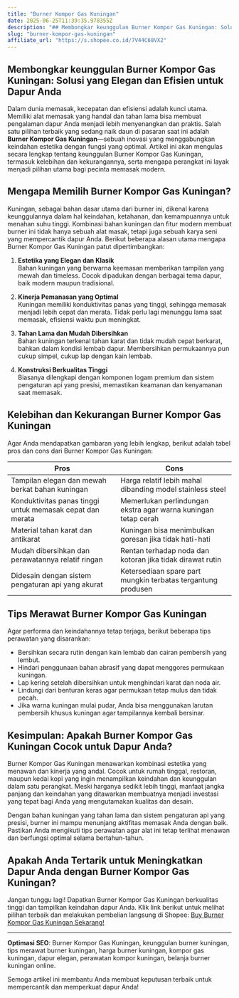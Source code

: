 ```yaml
---
title: "Burner Kompor Gas Kuningan"
date: 2025-06-25T11:39:35.978355Z
description: "## Membongkar keunggulan Burner Kompor Gas Kuningan: Solusi yang Elegan dan Efisien untuk Dapur Anda..."
slug: "burner-kompor-gas-kuningan"
affiliate_url: "https://s.shopee.co.id/7V44C68VX2"
---
```

## Membongkar keunggulan Burner Kompor Gas Kuningan: Solusi yang Elegan dan Efisien untuk Dapur Anda

Dalam dunia memasak, kecepatan dan efisiensi adalah kunci utama. Memiliki alat memasak yang handal dan tahan lama bisa membuat pengalaman dapur Anda menjadi lebih menyenangkan dan praktis. Salah satu pilihan terbaik yang sedang naik daun di pasaran saat ini adalah **Burner Kompor Gas Kuningan**—sebuah inovasi yang menggabungkan keindahan estetika dengan fungsi yang optimal. Artikel ini akan mengulas secara lengkap tentang keunggulan Burner Kompor Gas Kuningan, termasuk kelebihan dan kekurangannya, serta mengapa perangkat ini layak menjadi pilihan utama bagi pecinta memasak modern.

## Mengapa Memilih Burner Kompor Gas Kuningan?

Kuningan, sebagai bahan dasar utama dari burner ini, dikenal karena keunggulannya dalam hal keindahan, ketahanan, dan kemampuannya untuk menahan suhu tinggi. Kombinasi bahan kuningan dan fitur modern membuat burner ini tidak hanya sebuah alat masak, tetapi juga sebuah karya seni yang mempercantik dapur Anda. Berikut beberapa alasan utama mengapa Burner Kompor Gas Kuningan patut dipertimbangkan:

1. **Estetika yang Elegan dan Klasik**  
Bahan kuningan yang berwarna keemasan memberikan tampilan yang mewah dan timeless. Cocok dipadukan dengan berbagai tema dapur, baik modern maupun tradisional.

2. **Kinerja Pemanasan yang Optimal**  
Kuningan memiliki konduktivitas panas yang tinggi, sehingga memasak menjadi lebih cepat dan merata. Tidak perlu lagi menunggu lama saat memasak, efisiensi waktu pun meningkat.

3. **Tahan Lama dan Mudah Dibersihkan**  
Bahan kuningan terkenal tahan karat dan tidak mudah cepat berkarat, bahkan dalam kondisi lembab dapur. Membersihkan permukaannya pun cukup simpel, cukup lap dengan kain lembab.

4. **Konstruksi Berkualitas Tinggi**  
Biasanya dilengkapi dengan komponen logam premium dan sistem pengaturan api yang presisi, memastikan keamanan dan kenyamanan saat memasak.

## Kelebihan dan Kekurangan Burner Kompor Gas Kuningan

Agar Anda mendapatkan gambaran yang lebih lengkap, berikut adalah tabel pros dan cons dari Burner Kompor Gas Kuningan:

| Pros                                                   | Cons                                                    |
|--------------------------------------------------------|---------------------------------------------------------|
| Tampilan elegan dan mewah berkat bahan kuningan        | Harga relatif lebih mahal dibanding model stainless steel |
| Konduktivitas panas tinggi untuk memasak cepat dan merata | Memerlukan perlindungan ekstra agar warna kuningan tetap cerah |
| Material tahan karat dan antikarat                     | Kuningan bisa menimbulkan goresan jika tidak hati-hati  |
| Mudah dibersihkan dan perawatannya relatif ringan     | Rentan terhadap noda dan kotoran jika tidak dirawat rutin |
| Didesain dengan sistem pengaturan api yang akurat      | Ketersediaan spare part mungkin terbatas tergantung produsen |

## Tips Merawat Burner Kompor Gas Kuningan

Agar performa dan keindahannya tetap terjaga, berikut beberapa tips perawatan yang disarankan:

- Bersihkan secara rutin dengan kain lembab dan cairan pembersih yang lembut.
- Hindari penggunaan bahan abrasif yang dapat menggores permukaan kuningan.
- Lap kering setelah dibersihkan untuk menghindari karat dan noda air.
- Lindungi dari benturan keras agar permukaan tetap mulus dan tidak pecah.
- Jika warna kuningan mulai pudar, Anda bisa menggunakan larutan pembersih khusus kuningan agar tampilannya kembali bersinar.

## Kesimpulan: Apakah Burner Kompor Gas Kuningan Cocok untuk Dapur Anda?

Burner Kompor Gas Kuningan menawarkan kombinasi estetika yang menawan dan kinerja yang andal. Cocok untuk rumah tinggal, restoran, maupun kedai kopi yang ingin menampilkan keindahan dan keunggulan dalam satu perangkat. Meski harganya sedikit lebih tinggi, manfaat jangka panjang dan keindahan yang ditawarkan membuatnya menjadi investasi yang tepat bagi Anda yang mengutamakan kualitas dan desain.

Dengan bahan kuningan yang tahan lama dan sistem pengaturan api yang presisi, burner ini mampu menunjang aktifitas memasak Anda dengan baik. Pastikan Anda mengikuti tips perawatan agar alat ini tetap terlihat menawan dan berfungsi optimal selama bertahun-tahun.

## Apakah Anda Tertarik untuk Meningkatkan Dapur Anda dengan Burner Kompor Gas Kuningan?

Jangan tunggu lagi! Dapatkan Burner Kompor Gas Kuningan berkualitas tinggi dan tampilkan keindahan dapur Anda. Klik link berikut untuk melihat pilihan terbaik dan melakukan pembelian langsung di Shopee: [Buy Burner Kompor Gas Kuningan Sekarang!](https://s.shopee.co.id/7V44C68VX2)

---

**Optimasi SEO**: Burner Kompor Gas Kuningan, keunggulan burner kuningan, tips merawat burner kuningan, harga burner kuningan, kompor gas kuningan, dapur elegan, perawatan kompor kuningan, belanja burner kuningan online.

Semoga artikel ini membantu Anda membuat keputusan terbaik untuk mempercantik dan memperkuat dapur Anda!
